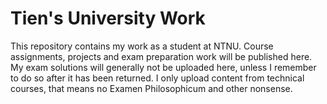 # Tien's University Work

This repository contains my work as a student at NTNU. Course assignments, projects and exam preparation work will be published here. My exam solutions will generally not be uploaded here, unless I remember to do so after it has been returned. I only upload content from technical courses, that means no Examen Philosophicum and other nonsense.
